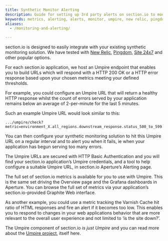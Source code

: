 ```yaml
---
title: Synthetic Monitor Alerting
description: Guide for setting up 3rd party alerts on section.io to monitor your website.  
keywords: metrics, alerting, alerts, monitor, umpire, new relic, pingdom, website performance, website security, content delivery network, CDN
aliases:
  - /monitoring-and-alerting/

---
```


section.io is designed to easily integrate with your existing synthetic monitoring solution. We have tested with [New Relic], [Pingdom], [Site 24x7] and other popular options.

For each section.io application, we host an Umpire endpoint that enables you to build URLs which will respond with a HTTP 200 OK or a HTTP error response based upon your chosen metrics meeting your defined thresholds.

For example, you could configure an Umpire URL that will return a healthy HTTP response whilst the count of errors served by your application remains below an average of 2-per-minute for the last 5 minutes.

Such an example Umpire URL would look similar to this:

    .../umpire/check?metric=environment_X.all_regions.downstream_response.status_500_to_599.count&max=2&range=300

You can then configure your synthetic monitoring solution to hit this Umpire URL on a regular interval and to alert you when it fails, ie when your application has begun serving too many errors.

The Umpire URLs are secured with HTTP Basic Authentication and you will find your section.io application’s Umpire credentials, and a tool to help configure a suitable Umpire URL, in section.io Aperture’s Alerting page.

The full set of section.io metrics is available for you to use with Umpire. This is the same set driving the Overview page and the Grafana dashboards in Aperture. You can browse the full set of metrics via your application’s section.io-provided Graphite Web interface.

As another example, you could use a metric tracking the Varnish Cache  hit ratio of HTML responses and fire an alert if it becomes too low. This enables you to respond to changes in your web applications behavior that are more relevant to the overall user experience and not limited to ‘is the site down?’.

The Umpire component of section.io *is just Umpire* and you can read more about the [Umpire project], itself here.

  [New Relic]: https://newrelic.com
  [Pingdom]: https://www.pingdom.com
  [Site 24x7]: https://www.site24x7.com
  [Umpire project]: https://github.com/heroku/umpire#umpire
